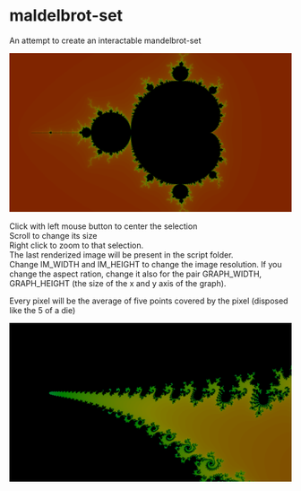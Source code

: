 # maldelbrot-set
An attempt to create an interactable mandelbrot-set

![graph](graph_old.png)

Click with left mouse button to center the selection  
Scroll to change its size  
Right click to zoom to that selection.  
The last renderized image will be present in the script folder.  
Change IM_WIDTH and IM_HEIGHT to change the image resolution. If you change the aspect ration, change it also for the pair GRAPH_WIDTH, GRAPH_HEIGHT (the size of the x and y axis of the graph).  
  
Every pixel will be the average of five points covered by the pixel (disposed like the 5 of a die)

![graph](graph.png)
